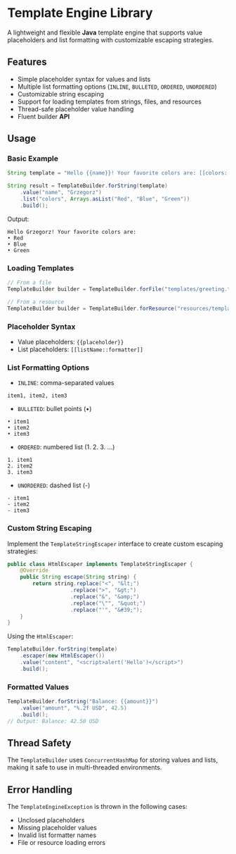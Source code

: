 # Template Engine Library

A lightweight and flexible **Java** template engine that supports value placeholders and list formatting with customizable escaping strategies.

## Features

- Simple placeholder syntax for values and lists
- Multiple list formatting options (`INLINE`, `BULLETED`, `ORDERED`, `UNORDERED`)
- Customizable string escaping
- Support for loading templates from strings, files, and resources
- Thread-safe placeholder value handling
- Fluent builder **API**

## Usage

### Basic Example

```java
String template = "Hello {{name}}! Your favorite colors are: [[colors::BULLETED]]";

String result = TemplateBuilder.forString(template)
    .value("name", "Grzegorz")
    .list("colors", Arrays.asList("Red", "Blue", "Green"))
    .build();
```

Output:

```
Hello Grzegorz! Your favorite colors are:
• Red
• Blue
• Green
```

### Loading Templates

```java
// From a file
TemplateBuilder builder = TemplateBuilder.forFile("templates/greeting.txt");

// From a resource
TemplateBuilder builder = TemplateBuilder.forResource("resources/templates/email.txt");
```

### Placeholder Syntax

- Value placeholders: `{{placeholder}}`
- List placeholders: `[[listName::formatter]]`

### List Formatting Options

- `INLINE`: comma-separated values

```
item1, item2, item3
```

- `BULLETED`: bullet points (•)

```
• item1
• item2
• item3
```

- `ORDERED`: numbered list (1. 2. 3. ...)

```
1. item1
2. item2
3. item3
```

- `UNORDERED`: dashed list (-)

```
- item1
- item2
- item3
```

### Custom String Escaping

Implement the `TemplateStringEscaper` interface to create custom escaping strategies:

```java
public class HtmlEscaper implements TemplateStringEscaper {
    @Override
    public String escape(String string) {
        return string.replace("<", "&lt;")
                    .replace(">", "&gt;")
                    .replace("&", "&amp;")
                    .replace("\"", "&quot;")
                    .replace("'", "&#39;");
    }
}
```

Using the `HtmlEscaper`:

```java
TemplateBuilder.forString(template)
    .escaper(new HtmlEscaper())
    .value("content", "<script>alert('Hello')</script>")
    .build();
```

### Formatted Values

```java
TemplateBuilder.forString("Balance: {{amount}}")
    .value("amount", "%.2f USD", 42.5)
    .build();
// Output: Balance: 42.50 USD
```

## Thread Safety

The `TemplateBuilder` uses `ConcurrentHashMap` for storing values and lists, making it safe to use in multi-threaded environments.

## Error Handling

The `TemplateEngineException` is thrown in the following cases:
- Unclosed placeholders
- Missing placeholder values
- Invalid list formatter names
- File or resource loading errors